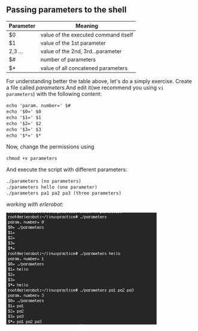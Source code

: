 ## Passing parameters to the shell


| **Parameter** | **Meaning** |
|---------------|---------------|
|$0|value of the executed command itself|
|$1 |value of the 1st parameter|
|$2,$3 ...|value of the 2nd, 3rd...parameter|
|$#|number of parameters|
|$*|value of all concatened parameters|

For understanding better the table above, let's do a simply exercise.
Create a file called *parameters*.And edit it(we recommend you using `vi parameters`) with the following content:
```
echo 'param. number=' $#
echo '$0=' $0
echo '$1=' $1
echo '$2=' $2
echo '$3=' $3
echo '$*=' $*
```
Now, change the permissions using
```
chmod +x parameters
```

And execute the script with different parameters:

```
./parameters (no parameters)
./parameters hello (one parameter)
./parameters pa1 pa2 pa3 (three parameters)
```
*working with erlerobot:*

![param](img10/parameters.jpg)


